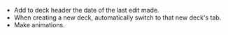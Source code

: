 - Add to deck header the date of the last edit made.
- When creating a new deck, automatically switch to that new deck's tab.
- Make animations.